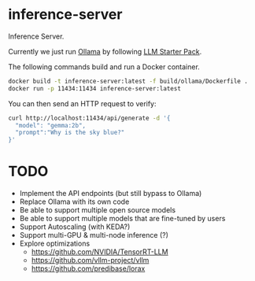 # inference-server

Inference Server.

Currently we just run [Ollama](https://ollama.com/) by following [LLM Starter Pack](https://github.com/cncf/llm-starter-pack).

The following commands build and run a Docker container.

```bash
docker build -t inference-server:latest -f build/ollama/Dockerfile .
docker run -p 11434:11434 inference-server:latest
```

You can then send an HTTP request to verify:

```bash
curl http://localhost:11434/api/generate -d '{
  "model": "gemma:2b",
  "prompt":"Why is the sky blue?"
}'
```

# TODO

- Implement the API endpoints (but still bypass to Ollama)
- Replace Ollama with its own code
- Be able to support multiple open source models
- Be able to support multiple models that are fine-tuned by users
- Support Autoscaling (with KEDA?)
- Support multi-GPU & multi-node inference (?)
- Explore optimizations
  - https://github.com/NVIDIA/TensorRT-LLM
  - https://github.com/vllm-project/vllm
  - https://github.com/predibase/lorax
